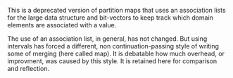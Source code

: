 This is a deprecated version of partition maps that uses an association lists
for the large data structure and bit-vectors to keep track which domain
elements are associated with a value.

The use of an association list, in general, has not changed. But using intervals
has forced a different, non continuation-passing style of writing some of
merging (here called map). It is debatable how much overhead, or improvment,
was caused by this style. It is retained here for comparison and reflection.
